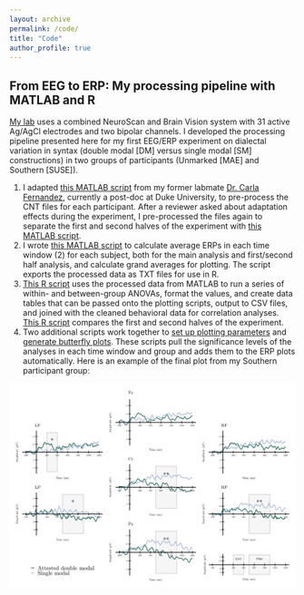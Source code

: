 ```yaml
---
layout: archive
permalink: /code/
title: "Code"
author_profile: true
---
```


## From EEG to ERP: My processing pipeline with MATLAB and R

[My lab](https://sites.psu.edu/bildlab/) uses a combined NeuroScan and Brain Vision system with 31 active Ag/AgCl electrodes and two bipolar channels. I developed the processing pipeline presented here for my first EEG/ERP experiment on dialectal variation in syntax (double modal [DM] versus single modal [SM] constructions) in two groups of participants (Unmarked [MAE] and Southern [SUSE]).

1. I adapted [this MATLAB script](https://github.com/hollzzar/eeg-data-scripts/blob/master/DM_process.m) from my former labmate [Dr. Carla Fernandez](https://www.linkedin.com/in/carla-fernandez-5ab404bb/), currently a post-doc at Duke University, to pre-process the CNT files for each participant. After a reviewer asked about adaptation effects during the experiment, I pre-processed the files again to separate the first and second halves of the experiment with [this MATLAB script](https://github.com/hollzzar/eeg-data-scripts/blob/master/DM_process_half.m).
2. I wrote [this MATLAB script](https://github.com/hollzzar/eeg-data-scripts/blob/master/DM_analysis.m) to calculate average ERPs in each time window (2) for each subject, both for the main analysis and first/second half analysis, and calculate grand averages for plotting. The script exports the processed data as TXT files for use in R.
3. [This R script](https://github.com/hollzzar/erp-data-scripts/blob/main/1a_group_analysis.R) uses the processed data from MATLAB to run a series of within- and between-group ANOVAs, format the values, and create data tables that can be passed onto the plotting scripts, output to CSV files, and joined with the cleaned behavioral data for correlation analyses. [This R script](https://github.com/hollzzar/erp-data-scripts/blob/main/1b_group_analysis_halves.R) compares the first and second halves of the experiment.
4. Two additional scripts work together to [set up plotting parameters](https://github.com/hollzzar/erp-data-scripts/blob/main/2_plot_format.R) and [generate butterfly plots](https://github.com/hollzzar/erp-data-scripts/blob/main/3_erp_plots.R). These scripts pull the significance levels of the analyses in each time window and group and adds them to the ERP plots automatically. Here is an example of the final plot from my Southern participant group:

![Southern group butterfly plot](/images/SUSE_erp.png)